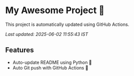 # My Awesome Project 🚀

This project is automatically updated using GitHub Actions.

_Last updated: 2025-06-02 11:55:43 IST_

## Features
- Auto-update README using Python 🐍
- Auto Git push with GitHub Actions 🤖
